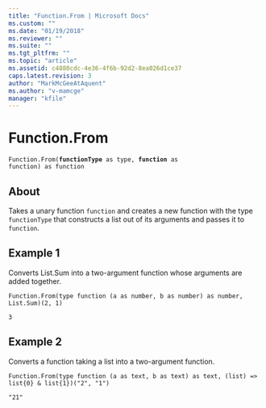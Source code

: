 ```yaml
---
title: "Function.From | Microsoft Docs"
ms.custom: ""
ms.date: "01/19/2018"
ms.reviewer: ""
ms.suite: ""
ms.tgt_pltfrm: ""
ms.topic: "article"
ms.assetid: c4880cdc-4e36-4f6b-92d2-8ea026d1ce37
caps.latest.revision: 3
author: "MarkMcGeeAtAquent"
ms.author: "v-mamcge"
manager: "kfile"
---
```

# Function.From
<code>Function.From(<b>functionType</b> as type, <b>function</b> as function) as function</code>

## About
Takes a unary function `function` and creates a new function with the type `functionType` that constructs a list out of its arguments and passes it to `function`.

## Example 1
Converts List.Sum into a two-argument function whose arguments are added together.

```
Function.From(type function (a as number, b as number) as number, List.Sum)(2, 1)
```

`3`

## Example 2
Converts a function taking a list into a two-argument function.

```
Function.From(type function (a as text, b as text) as text, (list) => list{0} & list{1})("2", "1")
```

`"21"`

